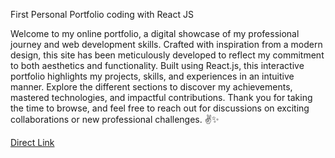 First Personal Portfolio coding with React JS

Welcome to my online portfolio, a digital showcase of my professional journey and web development skills. Crafted with inspiration from a modern design, this site has been meticulously developed to reflect my commitment to both aesthetics and functionality. Built using React.js, this interactive portfolio highlights my projects, skills, and experiences in an intuitive manner. Explore the different sections to discover my achievements, mastered technologies, and impactful contributions. Thank you for taking the time to browse, and feel free to reach out for discussions on exciting collaborations or new professional challenges. ✌✨

[Direct Link](https://gery-guedegbe.github.io/Fisrt-Portofolio-with-React-JS/)
